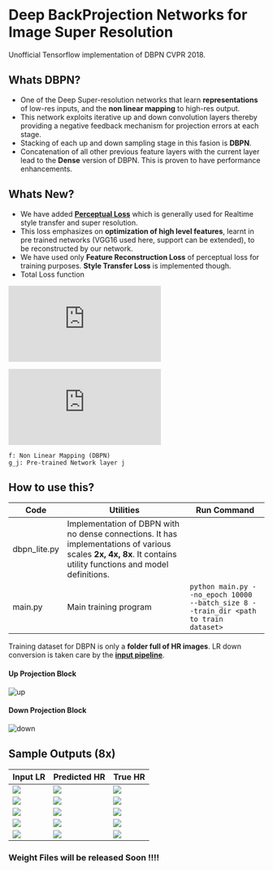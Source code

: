 # Deep BackProjection Networks for Image Super Resolution

Unofficial Tensorflow implementation of DBPN CVPR 2018.

## Whats DBPN?

- One of the Deep Super-resolution networks that learn **representations** of low-res inputs, and the **non linear mapping** to high-res output.
- This network exploits iterative up and down convolution layers thereby providing a negative feedback mechanism for projection errors at each stage.
- Stacking of each up and down sampling stage in this fasion is **DBPN**.
- Concatenation of all other previous feature layers with the current layer lead to the **Dense** version of DBPN. This is proven to have performance enhancements. 

## Whats New?

- We have added [**Perceptual Loss**](https://arxiv.org/abs/1603.08155) which is generally used for Realtime style transfer and super resolution.
- This loss emphasizes on **optimization of high level features**,  learnt in pre trained networks (VGG16 used here, support can be extended), to be reconstructed by our network.
- We have used only **Feature Reconstruction Loss** of perceptual loss for training purposes. **Style Transfer Loss** is implemented though.
- Total Loss function

![](https://latex.codecogs.com/gif.latex?%5Cmathcal%7BL%7D_%7Btotal%7D%20%3D%20%5Cmathcal%7BL%7D_%7BImage%5C%20Reconstruction%7D%20&plus;%20%5Clambda%20%5Cmathcal%7BL%7D_%7BFeature%5C%20Reconstruction%7D)


![](https://latex.codecogs.com/gif.latex?%5Cmathcal%7BL%7D_%7Btotal%7D%20%3D%20%5Csum_i%7C%7C%20f%28x_i%29%20-%20y_i%20%7C%7C_2%5E2%20&plus;%20%5Clambda%20%5Csum_i%5Csum_j%7C%7Cg_j%28f%28x_i%29%29%20-%20g_j%28y_i%29%7C%7C_2%5E2)

    f: Non Linear Mapping (DBPN)
    g_j: Pre-trained Network layer j


## How to use this?

|Code|Utilities|Run Command|
---|---|---
dbpn_lite.py| Implementation of DBPN with no dense connections. It has implementations of various scales **2x, 4x, 8x**. It contains utility functions and model definitions.|
main.py | Main training program | `python main.py --no_epoch 10000 --batch_size 8 --train_dir <path to train dataset>`

Training dataset for DBPN is only a **folder full of HR images**. LR down conversion is taken care by the [**input pipeline**](https://github.com/tlokeshkumar/tf-data-input-pipeline).  

#### Up Projection Block
![up](images/graphs/up.png)

#### Down Projection Block
![down](images/graphs/down.png)

## Sample Outputs (8x)

|Input LR| Predicted HR| True HR|
-|-|-|
![](images/pair1/car_lr.png)|![](images/pair1/car_pred.png)|![](images/pair1/car_hr.png)|
![](images/pair1/house_lr.png)|![](images/pair1/house_pred.png)|![](images/pair1/house_hr.png)|
![](images/pair1/fence_lr.png)|![](images/pair1/fence_pred.png)|![](images/pair1/fence_hr.png)|
![](images/pair1/plant_lr.png)|![](images/pair1/plant_pred.png)|![](images/pair1/plant_hr.png)|
![](images/pair1/wall_lr.png)|![](images/pair1/wall_pred.png)|![](images/pair1/wall_hr.png)|


### Weight Files will be released Soon !!!!